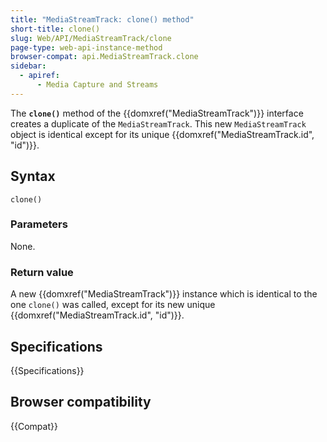 ```yaml
---
title: "MediaStreamTrack: clone() method"
short-title: clone()
slug: Web/API/MediaStreamTrack/clone
page-type: web-api-instance-method
browser-compat: api.MediaStreamTrack.clone
sidebar:
  - apiref:
      - Media Capture and Streams
---
```


The **`clone()`** method of the {{domxref("MediaStreamTrack")}}
interface creates a duplicate of the `MediaStreamTrack`. This new
`MediaStreamTrack` object is identical except for its unique
{{domxref("MediaStreamTrack.id", "id")}}.

## Syntax

```js-nolint
clone()
```

### Parameters

None.

### Return value

A new {{domxref("MediaStreamTrack")}} instance which is identical to the one
`clone()` was called, except for its new unique
{{domxref("MediaStreamTrack.id", "id")}}.

## Specifications

{{Specifications}}

## Browser compatibility

{{Compat}}
